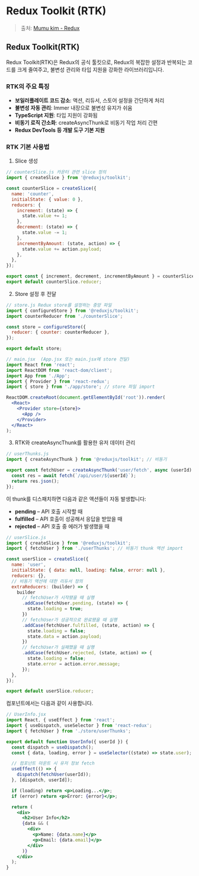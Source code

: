 # Redux Toolkit (RTK)

> 출처: [Mumu kim - Redux](https://mumu-kim.tistory.com/m/entry/Redux)

## Redux Toolkit(RTK)

Redux Toolkit(RTK)은 Redux의 공식 툴킷으로, Redux의 복잡한 설정과 반복되는 코드를 크게 줄여주고, 불변성 관리와 타입 지원을 강화한 라이브러리입니다.

### RTK의 주요 특징

- **보일러플레이트 코드 감소**: 액션, 리듀서, 스토어 설정을 간단하게 처리
- **불변성 자동 관리**: Immer 내장으로 불변성 유지가 쉬움
- **TypeScript 지원**: 타입 지원이 강화됨
- **비동기 로직 간소화**: createAsyncThunk로 비동기 작업 처리 간편
- **Redux DevTools 등 개발 도구 기본 지원**

### RTK 기본 사용법

1. Slice 생성

```jsx
// counterSlice.js 카운터 관련 slice 정의
import { createSlice } from '@reduxjs/toolkit';

const counterSlice = createSlice({
  name: 'counter',
  initialState: { value: 0 },
  reducers: {
    increment: (state) => {
      state.value += 1;
    },
    decrement: (state) => {
      state.value -= 1;
    },
    incrementByAmount: (state, action) => {
      state.value += action.payload;
    },
  },
});

export const { increment, decrement, incrementByAmount } = counterSlice.actions;
export default counterSlice.reducer;
```

2. Store 설정 후 전달

```jsx
// store.js Redux store를 설정하는 중앙 파일
import { configureStore } from '@reduxjs/toolkit';
import counterReducer from './counterSlice';

const store = configureStore({
  reducer: { counter: counterReducer },
});

export default store;

// main.jsx  (App.jsx 또는 main.jsx에 store 전달)
import React from 'react';
import ReactDOM from 'react-dom/client';
import App from './App';
import { Provider } from 'react-redux';
import { store } from './app/store'; // store 파일 import

ReactDOM.createRoot(document.getElementById('root')).render(
  <React>
    <Provider store={store}>
      <App />
    </Provider>
  </React>
);
```

3. RTK와 createAsyncThunk를 활용한 유저 데이터 관리

```js
// userThunks.js
import { createAsyncThunk } from '@reduxjs/toolkit'; // 비동기

export const fetchUser = createAsyncThunk('user/fetch', async (userId) => {
  const res = await fetch(`/api/user/${userId}`);
  return res.json();
});
```

이 thunk를 디스패치하면 다음과 같은 액션들이 자동 발생합니다:

- **pending** – API 호출 시작할 때
- **fulfilled** – API 호출이 성공해서 응답을 받았을 때
- **rejected** – API 호출 중 에러가 발생했을 때

```js
// userSlice.js
import { createSlice } from '@reduxjs/toolkit';
import { fetchUser } from './userThunks'; // 비동기 thunk 액션 import

const userSlice = createSlice({
  name: 'user',
  initialState: { data: null, loading: false, error: null },
  reducers: {},
  // 비동기 액션에 대한 리듀서 정의
  extraReducers: (builder) => {
    builder
      // fetchUser가 시작됐을 때 실행
      .addCase(fetchUser.pending, (state) => {
        state.loading = true;
      })
      // fetchUser가 성공적으로 완료됐을 때 실행
      .addCase(fetchUser.fulfilled, (state, action) => {
        state.loading = false;
        state.data = action.payload;
      })
      // fetchUser가 실패했을 때 실행
      .addCase(fetchUser.rejected, (state, action) => {
        state.loading = false;
        state.error = action.error.message;
      });
  },
});

export default userSlice.reducer;
```

컴포넌트에서는 다음과 같이 사용합니다.

```jsx
// UserInfo.jsx
import React, { useEffect } from 'react';
import { useDispatch, useSelector } from 'react-redux';
import { fetchUser } from './store/userThunks';

export default function UserInfo({ userId }) {
  const dispatch = useDispatch();
  const { data, loading, error } = useSelector((state) => state.user);

  // 컴포넌트 마운트 시 유저 정보 fetch
  useEffect(() => {
    dispatch(fetchUser(userId));
  }, [dispatch, userId]);

  if (loading) return <p>Loading...</p>;
  if (error) return <p>Error: {error}</p>;

  return (
    <div>
      <h2>User Info</h2>
      {data && (
        <div>
          <p>Name: {data.name}</p>
          <p>Email: {data.email}</p>
        </div>
      )}
    </div>
  );
}
```
